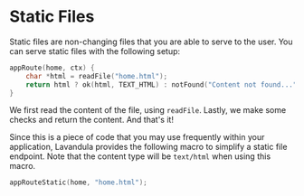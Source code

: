 # Static Files

Static files are non-changing files that you are able to serve to the user. You can serve static files with the following setup:

```c
appRoute(home, ctx) {
    char *html = readFile("home.html");
    return html ? ok(html, TEXT_HTML) : notFound("Content not found...", TEXT_HTML);
}
```

We first read the content of the file, using `readFile`. Lastly, we make some checks and return the content. And that's it!

Since this is a piece of code that you may use frequently within your application, Lavandula provides the following macro to simplify a static file endpoint. Note that the content type will be `text/html` when using this macro.

```c
appRouteStatic(home, "home.html");
```